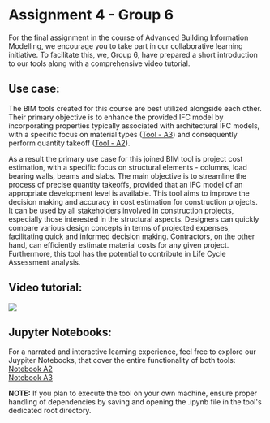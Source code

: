 # Assignment 4 - Group 6
For the final assignment in the course of Advanced Building Information Modelling, we encourage you to take part in our collaborative learning initiative. To facilitate this, we, Group 6, have prepared a short introduction to our tools along with a comprehensive video tutorial.

## Use case:
The BIM tools created for this course are best utilized alongside each other. Their primary objective is to enhance the provided IFC model by incorporating properties typically associated with architectural IFC models, with a specific focus on material types ([Tool - A3](https://github.com/rihitz/Advanced_BIM_Group6/tree/main/A3:%20OpenBIM%20Change)) and consequently perform quantity takeoff ([Tool - A2](https://github.com/rihitz/Advanced_BIM_Group6/tree/main/A2:%20Analysis)).

As a result the primary use case for this joined BIM tool is project cost estimation, with a specific focus on structural elements - columns, load bearing walls, beams and slabs. The main objective is to streamline the process of precise quantity takeoffs, provided that an IFC model of an appropriate development level is available. This tool aims to improve the decision making and accuracy in cost estimation for construction projects.
It can be used by all stakeholders involved in construction projects, especially those interested in the structural aspects. Designers can quickly compare various design concepts in terms of projected expenses, facilitating quick and informed decision making. Contractors, on the other hand, can efficiently estimate material costs for any given project. Furthermore, this tool has the potential to contribute in Life Cycle Assessment analysis.

## Video tutorial:
[![](https://img.youtube.com/vi/eOhPl56a9jg/0.jpg)](https://www.youtube.com/watch?v=eOhPl56a9jg)

## Jupyter Notebooks:
For a narrated and interactive learning experience, feel free to explore our Juypiter Notebooks, that cover the entire functionality of both tools:
[Notebook A2](https://github.com/rihitz/Advanced_BIM_Group6/blob/main/A4%3A%20OpenBIM%20Champion/A2.ipynb)   
[Notebook A3](https://github.com/rihitz/Advanced_BIM_Group6/blob/main/A4%3A%20OpenBIM%20Champion/A3.ipynb) 

**NOTE:** If you plan to execute the tool on your own machine, ensure proper handling of dependencies by saving and opening the .ipynb file in the tool's dedicated root directory.



